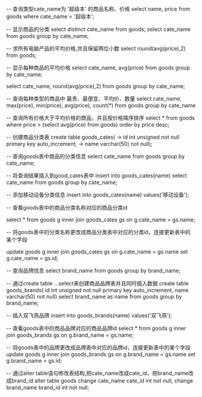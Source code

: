 -- 查询类型cate_name为 '超级本' 的商品名称、价格
select name, price from goods where cate_name = '超级本';

-- 显示商品的分类
select distinct cate_name from goods;
select cate_name from goods group by cate_name;


-- 求所有电脑产品的平均价格,并且保留两位小数
select round(avg(price),2) from goods;


-- 显示每种商品的平均价格
select cate_name, avg(price) from goods group by cate_name;

select cate_name, round(avg(price),2) from goods group by cate_name;

-- 查询每种类型的商品中 最贵、最便宜、平均价、数量
select cate_name, max(price), min(price), avg(price), count(*) from goods group by cate_name


-- 查询所有价格大于平均价格的商品，并且按价格降序排序
select * from goods where price > (select avg(price) from goods) order by price desc;



-- 创建商品分类表
create table goods_cates(
    -> id int unsigned not null primary key auto_increment,
    -> name varchar(50) not null);

 
-- 查询goods表中商品的分类信息
 select cate_name from goods group by cate_name;


-- 将查询结果插入到good_cates表中
 insert into goods_cates(name) select cate_name from goods group by cate_name;



-- 添加移动设备分类信息
insert into goods_cates(name) values('移动设备');



-- 查看goods表中的商品分类名称对应的商品分类id

 select * from goods g inner join goods_cates gs on g.cate_name = gs.name;

-- 将goods表中的分类名称更改成商品分类表中对应的分类id，连接更新表中的某个字段

 update goods g inner join goods_cates gs on g.cate_name = gs.name set g.cate_name = gs.id;




-- 查询品牌信息
select brand_name from goods group by brand_name;


-- 通过create table ...select来创建商品品牌表并且同时插入数据
create table goods_brands( id int unsigned not null primary key auto_increment, name varchar(50) not null) select brand_name  as name from goods group by brand_name;

 
-- 插入双飞燕品牌
 insert into goods_brands(name) values('双飞燕'); 

-- 查看goods表中的商品品牌对应的商品品牌id
select * from goods g inner join goods_brands gs on g.brand_name = gs.name;


-- 将goods表中的品牌更改成品牌表中对应的品牌id，连接更新表中的某个字段
 update goods g inner join goods_brands gs on g.brand_name = gs.name set g.brand_name = gs.id;


-- 通过alter table语句修改表结构,把cate_name改成cate_id，把brand_name改成brand_id
 alter table goods change cate_name cate_id int not null, change brand_name brand_id int not null;

